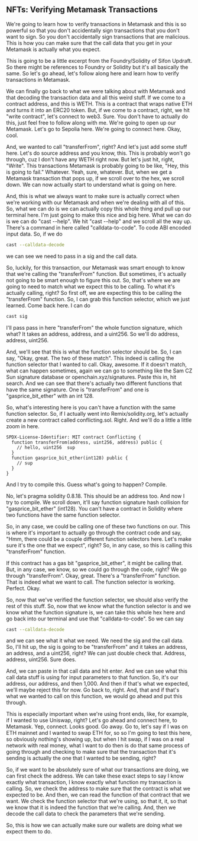 ## NFTs: Verifying Metamask Transactions 

We're going to learn how to verify transactions in Metamask and this is so powerful so that you don't accidentally sign transactions that you don't want to sign. So you don't accidentally sign transactions that are malicious. This is how you can make sure that the call data that you get in your Metamask is actually what you expect. 

This is going to be a little excerpt from the Foundry/Solidity of Sifon Updraft. So there might be references to Foundry or Solidity but it's all basically the same. So let's go ahead, let's follow along here and learn how to verify transactions in Metamask. 

We can finally go back to what we were talking about with Metamask and that decoding the transaction data and all this weird stuff. If we come to a contract address, and this is WETH. This is a contract that wraps native ETH and turns it into an ERC20 token. But, if we come to a contract, right, we hit "write contract", let's connect to web3. Sure. You don't have to actually do this, just feel free to follow along with me. We're going to open up our Metamask. Let's go to Sepolia here. We're going to connect here. Okay, cool. 

And, we wanted to call "transferFrom", right? And let's just add some stuff here. Let's do source address and you know, this. This is probably won't go through, cuz I don't have any WETH right now. But let's just hit, right, "Write". This transactions Metamask is probably going to be like, "Hey, this is going to fail." Whatever. Yeah, sure, whatever. But, when we get a Metamask transaction that pops up, if we scroll over to the hex, we scroll down. We can now actually start to understand what is going on here. 

And, this is what we always want to make sure is actually correct when we're working with our Metamask and when we're dealing with all of this. So, what we can do is we can actually copy this whole thing and pull up our terminal here. I'm just going to make this nice and big here. What we can do is we can do "cast --help". We hit "cast --help" and we scroll all the way up. There's a command in here called "calldata-to-code". To code ABI encoded input data. So, if we do 
```bash
cast --calldata-decode
```
we can see we need to pass in a sig and the call data. 

So, luckily, for this transaction, our Metamask was smart enough to know that we're calling the "transferFrom" function. But sometimes, it's actually not going to be smart enough to figure this out. So, that's where we are going to need to match what we expect this to be calling. To what it's actually calling, right? So first off, we are expecting this to be calling the "transferFrom" function. So, I can grab this function selector, which we just learned. Come back here. I can do 
```bash
cast sig
```
I'll pass pass in here "transferFrom" the whole function signature, which what? It takes an address, address, and a uint256. So we'll do address, address, uint256. 

And, we'll see that this is what the function selector should be. So, I can say, "Okay, great. The two of these match". This indeed is calling the function selector that I wanted to call. Okay, awesome. If it doesn't match, what can happen sometimes, again we can go to something like the Sam CZ Sun signature database or openchain.xyz/signatures. Paste this in, hit search. And we can see that there's actually two different functions that have the same signature. One is "transferFrom" and one is "gasprice_bit_ether" with an int 128. 

So, what's interesting here is you can't have a function with the same function selector. So, if I actually went into Remix/solidity.org, let's actually create a new contract called conflicting.sol. Right. And we'll do a little a little zoom in here. 
```solidity
SPDX-License-Identifier: MIT contract Conflicting {
  function transferFrom(address, uint256, address) public {
    // hello, uint256  sup
  }
  function gasprice_bit_ether(int128) public {
    // sup
  }
}
```
And I try to compile this. Guess what's going to happen? Compile. 

No, let's pragma solidity 0.8.18.  This should be an address too. And now I try to compile. We scroll down, it'll say function signature hash collision for "gasprice_bit_ether" (int128). You can't have a contract in Solidity where two functions have the same function selector. 

So, in any case, we could be calling one of these two functions on our. This is where it's important to actually go through the contract code and say, "Hmm, there could be a couple different function selectors here. Let's make sure it's the one that we expect", right? So, in any case, so this is calling this "transferFrom" function. 

If this contract has a gas bit "gasprice_bit_ether", it might be calling that. But, in any case, we know, so we could go through the code, right? We go through "transferFrom". Okay, great. There's a "transferFrom" function. That is indeed what we want to call. The function selector is working. Perfect. Okay. 

So, now that we've verified the function selector, we should also verify the rest of this stuff. So, now that we know what the function selector is and we know what the function signature is, we can take this whole hex here and go back into our terminal and use that "calldata-to-code". So we can say 
```bash
cast --calldata-decode
```
and we can see what it what we need. We need the sig and the call data. So, I'll hit up, the sig is going to be "transferFrom" and it takes an address, an address, and a uint256, right? We can just double check that. Address, address, uint256. Sure does. 

And, we can paste in that call data and hit enter. And we can see what this call data stuff is using for input parameters to that function. So, it's our address, our address, and then 1,000. And then if that's what we expected, we'll maybe reject this for now. Go back to, right. And, that and if that's what we wanted to call on this function, we would go ahead and put this through. 

This is especially important when we're using front ends, like, for example, if I wanted to use Uniswap, right? Let's go ahead and connect here, to Metamask. Yep, connect. Looks good. Go away. Go to, let's say if I was on ETH mainnet and I wanted to swap ETH for, so so I'm going to test this here, so obviously nothing's showing up, but when I hit swap, if I was on a real network with real money, what I want to do then is do that same process of going through and checking to make sure that the transaction that it's sending is actually the one that I wanted to be sending, right? 

So, if we want to be absolutely sure of what our transactions are doing, we can first check the address. We can take these exact steps to say I know exactly what transaction, I know exactly what function my transaction is calling. So, we check the address to make sure that the contract is what we expected to be. And then, we can read the function of that contract that we want. We check the function selector that we're using, so that it, it, so that we know that it is indeed the function that we're calling. And, then we decode the call data to check the parameters that we're sending. 

So, this is how we can actually make sure our wallets are doing what we expect them to do. 
